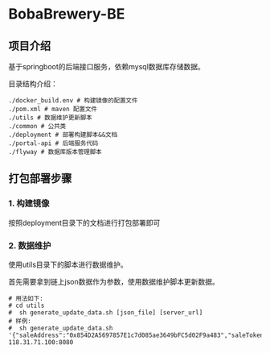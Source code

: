 # BobaBrewery-BE

## 项目介绍 

基于springboot的后端接口服务，依赖mysql数据库存储数据。

目录结构介绍：

    ./docker_build.env # 构建镜像的配置文件
    ./pom.xml # maven 配置文件
    ./utils # 数据维护更新脚本
    ./common # 公共类
    ./deployment # 部署构建脚本&&文档
    ./portal-api # 后端服务代码
    ./flyway # 数据库版本管理脚本

## 打包部署步骤

### 1. 构建镜像

按照deployment目录下的文档进行打包部署即可

### 2. 数据维护

使用utils目录下的脚本进行数据维护。

首先需要拿到链上json数据作为参数，使用数据维护脚本更新数据。

    # 用法如下:
    # cd utils
    #  sh generate_update_data.sh [json_file] [server_url]
    # 样例:
    #  sh generate_update_data.sh '{"saleAddress":"0x854D2A5697857E1c7d085ae3649bFC5d02F9a483","saleToken":"0x8332c63860eBAf9eCb1e61fb1829C76D2B2A1cB7","saleOwner":"0x0f590970a45d0b4c2dcfcaFF453400eE9B91B317","tokenPriceInEth":"100000000000","totalTokens":"10000000000000000000000","saleEndTime":1715244920,"tokensUnlockTime":1715244729,"registrationStart":1715243300,"registrationEnd":1715243600,"saleStartTime":1715243720}' 118.31.71.100:8080

